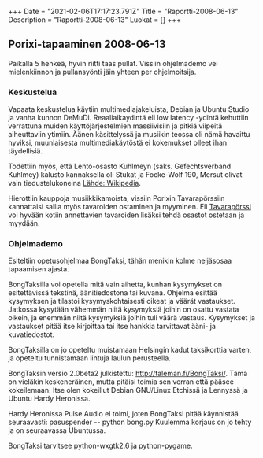 +++
Date = "2021-02-06T17:17:23.791Z"
Title = "Raportti-2008-06-13"
Description = "Raportti-2008-06-13"
Luokat = []
+++

Porixi-tapaaminen 2008-06-13
----------------------------

Paikalla 5 henkeä, hyvin riitti taas pullat. Vissiin ohjelmademo vei
mielenkiinnon ja pullansyönti jäin yhteen per ohjelmoitsija.

### Keskustelua

Vapaata keskustelua käytiin multimediajakeluista, Debian ja Ubuntu
Studio ja vanha kunnon DeMuDi. Reaaliaikaydintä eli low latency -ydintä
kehuttiin verrattuna muiden käyttöjärjestelmien massiivisiin ja pitkiä
viipeitä aiheuttaviin ytimiin. Äänen käsittelyssä ja musiikin teossa oli
nämä havaittu hyviksi, muunlaisesta multimediakäytöstä ei kokemukset
olleet ihan täydellisiä.

Todettiin myös, että Lento-osasto Kuhlmeyn (saks. Gefechtsverband
Kuhlmey) kalusto kannaksella oli Stukat ja Focke-Wolf 190, Mersut olivat
vain tiedustelukoneina [Lähde:
Wikipedia](http://fi.wikipedia.org/wiki/Lento-osasto_Kuhlmey).

Hierottiin kauppoja musiikkikamoista, vissiin Porixin Tavarapörssiin
kannattaisi sallia myös tavaroiden ostaminen ja myyminen. Eli
[Tavarapörssi](/Tavarapörssi) voi hyvään
kotiin annettavien tavaroiden lisäksi tehdä osastot ostetaan ja myydään.

### Ohjelmademo

Esiteltiin opetusohjelmaa BongTaksi, tähän menikin kolme neljäsosaa
tapaamisen ajasta.

BongTaksilla voi opetella mitä vain aihetta, kunhan kysymykset on
esitettävissä tekstinä, äänitiedostona tai kuvana. Ohjelma esittää
kysymyksen ja tilastoi kysymyskohtaisesti oikeat ja väärät vastaukset.
Jatkossa kysytään vähemmän niitä kysymyksiä joihin on osattu vastata
oikein, ja enemmän niitä kysymyksiä joihin tuli väärä vastaus.
Kysymykset ja vastaukset pitää itse kirjoittaa tai itse hankkia
tarvittavat ääni- ja kuvatiedostot.

BongTaksilla on jo opeteltu muistamaan Helsingin kadut taksikorttia
varten, ja opeteltu tunnistamaan lintuja laulun perusteella.

BongTaksin versio 2.0beta2 julkistettu:
[<http://taleman.fi/BongTaksi/>](http://taleman.fi/BongTaksi/). Tämä on
vieläkin keskeneräinen, mutta pitäisi toimia sen verran että pääsee
kokeilemaan. Itse olen kokeillut Debian GNU/Linux Etchissä ja Lennyssä
ja Ubuntu Hardy Heronissa.

Hardy Heronissa Pulse Audio ei toimi, joten BongTaksi pitää käynnistää
seuraavasti: pasuspender -- python bong.py Kuulemma korjaus on jo tehty
ja on seuraavassa Ubuntussa.

BongTaksi tarvitsee python-wxgtk2.6 ja python-pygame.
